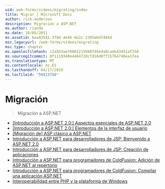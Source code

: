 ```yaml
---
uid: web-forms/videos/migrating/index
title: Migrar | Microsoft Docs
author: rick-anderson
description: Migración a ASP.NET
ms.author: riande
ms.date: 10/05/2011
ms.assetid: baa03541-3f84-4e46-8a2c-2395e64f484d
msc.legacyurl: /web-forms/videos/migrating
msc.type: chapter
ms.openlocfilehash: c2a5b3ae768012156b0f46eda8caeb43451af258
ms.sourcegitcommit: 0f1119340e4464720cfd16d0ff15764746ea1fea
ms.translationtype: MT
ms.contentlocale: es-ES
ms.lasthandoff: 04/17/2019
ms.locfileid: "59413756"
---
```

# <a name="migrating"></a>Migración

> Migración a ASP.NET


- [[Introducción a ASP.NET 2.0:] Aspectos esenciales de ASP.NET 2.0](intro-to-aspnet-20-aspnet-20-fundamentals.md)
- [[Introducción a ASP.NET 2.0:] Elementos de la interfaz de usuario](intro-to-aspnet-20-user-interface-elements.md)
- [[Migración de] ASP clásico a ASP.NET](migrating-from-classic-asp-to-aspnet.md)
- [Introducción a ASP.NET para desarrolladores de JSP: Bienvenido a ASP.NET 2.0](intro-to-aspnet-for-jsp-developers-welcome-to-aspnet-20.md)
- [Introducción a ASP.NET para desarrolladores de JSP: Creación de aplicaciones](intro-to-aspnet-for-jsp-developers-building-applications.md)
- [Introducción a ASP.NET para programadores de ColdFusion: Adición de ASP.NET al repertorio](intro-to-aspnet-for-coldfusion-developers-adding-aspnet-to-your-repertoire.md)
- [Introducción a ASP.NET para programadores de ColdFusion: Compilar una aplicación ASP.NET](introduction-to-aspnet-for-coldfusion-developers-building-an-aspnet-application.md)
- [Interoperabilidad entre PHP y la plataforma de Windows](interop-between-php-and-the-windows-platform.md)
